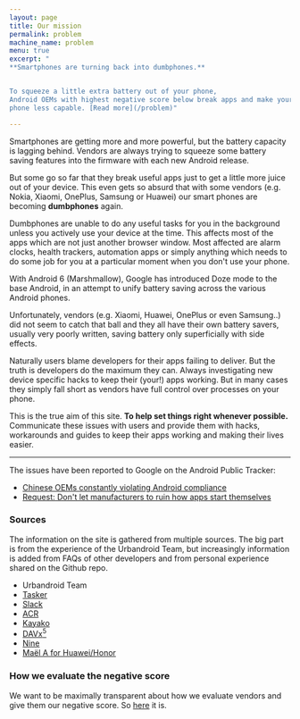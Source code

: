 ```yaml
---
layout: page
title: Our mission
permalink: problem
machine_name: problem
menu: true
excerpt: "
**Smartphones are turning back into dumbphones.**


To squeeze a little extra battery out of your phone,
Android OEMs with highest negative score below break apps and make your
phone less capable. [Read more](/problem)"

---
```


Smartphones are getting more and more powerful, but the battery capacity is lagging behind. Vendors are always trying to squeeze some battery saving features into the firmware with each new Android release.

But some go so far that they break useful apps just to get a little more juice out of your device. This even gets so absurd that with some vendors (e.g. Nokia, Xiaomi, OnePlus, Samsung or Huawei) our smart phones are becoming **dumbphones** again.

Dumbphones are unable to do any useful tasks for you in the background unless you actively use your device at the time. This affects most of the apps which are not just another browser window. Most affected are alarm clocks, health trackers, automation apps or simply anything which needs to do some job for you at a particular moment when you don't use your phone.

With Android 6 (Marshmallow), Google has introduced Doze mode to the base Android, in an attempt to unify battery saving across the various Android phones.

Unfortunately, vendors (e.g. Xiaomi, Huawei, OnePlus or even Samsung..) did not seem to catch that ball and they all have their own battery savers, usually very poorly written, saving battery only superficially with side effects.

Naturally users blame developers for their apps failing to deliver. But the truth is developers do the maximum they can. Always investigating new device specific hacks to keep their (your!) apps working. But in many cases they simply fall short as vendors have full control over processes on your phone.

This is the true aim of this site. **To help set things right whenever possible.** Communicate these issues with users and provide them with hacks, workarounds and guides to keep their apps working and making their lives easier.


***

The issues have been reported to Google on the Android Public Tracker:

* [Chinese OEMs constantly violating Android compliance](https://issuetracker.google.com/issues/122098785)
* [Request: Don't let manufacturers to ruin how apps start themselves](https://issuetracker.google.com/issues/123653024)


### Sources

The information on the site is gathered from multiple sources. The big part is from the experience of the Urbandroid Team, but increasingly information is added from FAQs of other developers and from personal experience shared on the Github repo.

* Urbandroid Team
* [Tasker](https://tasker.joaoapps.com/userguide/en/faqs/faq-problem.html#00)
* [Slack](https://get.slack.help/hc/en-us/articles/360001562747-Known-issues-with-Android-notifications)
* [ACR](https://bitbucket.org/copluk/acr/issues/607)
* [Kayako](https://support.kayako.com/article/1461-why-aren-t-push-notifications-working-on-my-android-app)
* [DAVx<sup>5</sup>](https://www.davx5.com/faq/synchronization-is-not-run-as-expected)
* [Nine](http://nine-faq.9folders.com/categories/2758-troubleshooting)
* [Maël A for Huawei/Honor](mailto:mael.a@tutanota.com)

### How we evaluate the negative score

We want to be maximally transparent about how we evaluate vendors and give them our negative score. So <a href="/about_score">here</a> it is.
